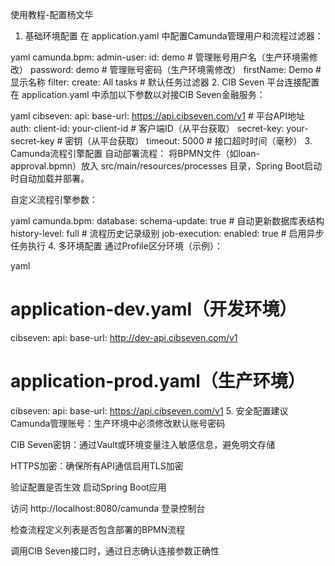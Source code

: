 使用教程-配置杨文华

1. 基础环境配置
在 application.yaml 中配置Camunda管理用户和流程过滤器：

yaml
camunda.bpm:
  admin-user:
    id: demo               # 管理账号用户名（生产环境需修改）
    password: demo         # 管理账号密码（生产环境需修改）
    firstName: Demo        # 显示名称
  filter:
    create: All tasks      # 默认任务过滤器
2. CIB Seven 平台连接配置
在 application.yaml 中添加以下参数以对接CIB Seven金融服务：

yaml
cibseven:
  api:
    base-url: https://api.cibseven.com/v1  # 平台API地址
    auth:
      client-id: your-client-id            # 客户端ID（从平台获取）
      secret-key: your-secret-key          # 密钥（从平台获取）
    timeout: 5000                          # 接口超时时间（毫秒）
3. Camunda流程引擎配置
自动部署流程：
将BPMN文件（如loan-approval.bpmn）放入 src/main/resources/processes 目录，Spring Boot启动时自动加载并部署。

自定义流程引擎参数：

yaml
camunda.bpm:
  database:
    schema-update: true     # 自动更新数据库表结构
  history-level: full       # 流程历史记录级别
  job-execution:
    enabled: true          # 启用异步任务执行
4. 多环境配置
通过Profile区分环境（示例）：

yaml
# application-dev.yaml（开发环境）
cibseven:
  api:
    base-url: http://dev-api.cibseven.com/v1

# application-prod.yaml（生产环境）
cibseven:
  api:
    base-url: https://api.cibseven.com/v1
5. 安全配置建议
Camunda管理账号：生产环境中必须修改默认账号密码

CIB Seven密钥：通过Vault或环境变量注入敏感信息，避免明文存储

HTTPS加密：确保所有API通信启用TLS加密

验证配置是否生效
启动Spring Boot应用

访问 http://localhost:8080/camunda 登录控制台

检查流程定义列表是否包含部署的BPMN流程

调用CIB Seven接口时，通过日志确认连接参数正确性